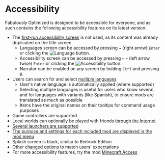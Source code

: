# Accessibility

Fabulously Optimized is designed to be accessible for everyone, and as such contains the following accessibility features on its latest version.

* The [first-run accessibility screen](https://minecraft.wiki/w/File:Accessibility_Onboarding_Screen_23w03a.png) is not used, as its content was already duplicated on the title screen.
  * Languages screen can be accessed by pressing `→` (right arrow) `Enter` or clicking the ![Language](https://minecraft.wiki/images/LanguageButton.png) button. 
  * Accessibility screen can be accessed by pressing `←` `←` (left arrow twice) `Enter` or clicking the ![Accessibility](https://minecraft.wiki/images/AccessibilityButton.png) button.
  * Narrator can be enabled on any screen by holding `Ctrl` and pressing `B`.
* Users can search for and select [multiple languages](language-support.md)
  * User's native language is automatically applied (where supported)
  * Selecting multiple languages is useful for users who know several, and for languages with variants (like Spanish), to ensure mods are translated as much as possible
  * Items have the original names on their tooltips for command usage purposes
* Game controllers are supported
* Local worlds can optionally be played with friends [through the Internet](disclaimers.md#privacy-and-security)
* [Several launchers are supported](install-instructions.md)
* [The purpose and settings for each included mod are displayed in the mod menu](changed-options.md#resource-packs)
* Splash screen is black, similar to Bedrock Edition
* Other [changed options](changed-options.md) to match users' expectations
* For more accessibility features, try the mod [Minecraft Access](https://modrinth.com/mod/minecraft-access/)

